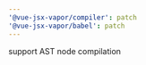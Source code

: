 ```yaml
---
'@vue-jsx-vapor/compiler': patch
'@vue-jsx-vapor/babel': patch
---
```


support AST node compilation

